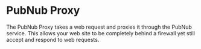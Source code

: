 PubNub Proxy
===============

The PubNub Proxy takes a web request and proxies it through the PubNub service. This allows your web site to be completely behind a firewall yet still accept and respond to web requests.